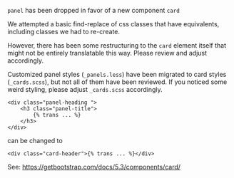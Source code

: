 `panel` has been dropped in favor of a new component `card`

We attempted a basic find-replace of css classes that have equivalents,
including classes we had to re-create.

However, there has been some restructuring to the `card` element itself that
might not be entirely translatable this way. Please review and adjust
accordingly.

Customized panel styles (`_panels.less`) have been migrated to card styles (`_cards.scss`),
but not all of them have been reviewed. If you noticed some weird styling, please adjust
`_cards.scss` accordingly.

```
<div class="panel-heading ">
    <h3 class="panel-title">
        {% trans ... %}
    </h3>
</div>
```
can be changed to
```
<div class="card-header">{% trans ... %}</div>
```

See: https://getbootstrap.com/docs/5.3/components/card/
